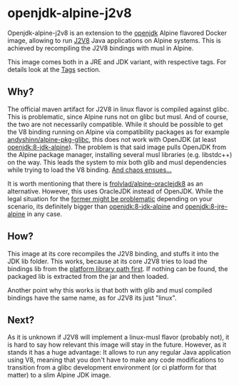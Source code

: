 # openjdk-alpine-j2v8

Openjdk-alpine-j2v8 is an extension to the [openjdk](https://github.com/docker-library/openjdk) Alpine flavored Docker image, allowing to run [J2V8](https://github.com/eclipsesource/J2V8) Java applications on Alpine systems. This is achieved by recompiling the J2V8 bindings with musl in Alpine.

This image comes both in a JRE and JDK variant, with respective tags. For details look at the [Tags](https://hub.docker.com/r/tarent/openjdk-alpine-j2v8/tags/) section.

## Why?

The official maven artifact for J2V8 in linux flavor is compiled against glibc. This is problematic, since Alpine runs not on glibc but musl. And of course, the two are not necessarily compatible. While it should be possible to get the V8 binding running on Alpine via compatibility packages as for example [andyshinn/alpine-pkg-glibc](https://github.com/sgerrand/alpine-pkg-glibc), this does not work with OpenJDK (at least [openjdk:8-jdk-alpine](https://github.com/docker-library/openjdk)). The problem is that said image pulls OpenJDK from the Alpine package manager, installing several musl libraries (e.g. libstdc++) on the way. This leads the system to mix both glib and musl dependencies while trying to load the V8 binding. [And chaos ensues...](https://github.com/sgerrand/alpine-pkg-glibc/issues/48)

It is worth mentioning that there is [frolvlad/alpine-oraclejdk8](https://github.com/frol/docker-alpine-oraclejdk8) as an alternative. However, this uses OracleJDK instead of OpenJDK. While the legal situation for the [former might be problematic](http://blog.takipi.com/running-java-on-docker-youre-breaking-the-law/) depending on your scenario, its definitely bigger than [openjdk:8-jdk-alpine](https://github.com/docker-library/openjdk/blob/master/8-jdk/alpine/Dockerfile) and [openjdk:8-jre-alpine](https://github.com/docker-library/openjdk/blob/master/8-jre/alpine/Dockerfile) in any case.

## How?

This image at its core recompiles the J2V8 binding, and stuffs it into the JDK lib folder. This works, because at its core J2V8 tries to load the bindings lib from the [platform library path first](https://github.com/eclipsesource/J2V8/blob/c97922e95c3ba7d6e544f81bcf6bf14b788e03a0/src/main/java/com/eclipsesource/v8/LibraryLoader.java#L53). If nothing can be found, the packaged lib is extracted from the jar and then loaded.

Another point why this works is that both with glib and musl compiled bindings have the same name, as for J2V8 its just "linux".

## Next?

As it is unknown if J2V8 will implement a linux-musl flavor (probably not), it is hard to say how relevant this image will stay in the future. However, as it stands it has a huge advantage: It allows to run any regular Java application using V8, meaning that you don't have to make any code modifications to transition from a glibc development environment (or ci platform for that matter) to a slim Alpine JDK image.
